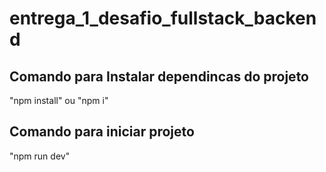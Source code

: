 # entrega_1_desafio_fullstack_backend

## Comando para Instalar dependincas do projeto 
 "npm install" ou "npm i"

## Comando para iniciar projeto 

 "npm run dev"